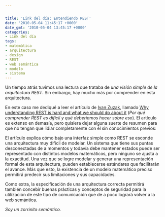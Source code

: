 ```yaml
---


title: 'Link del día: Entendiendo REST'
date: '2010-05-04 11:45:17 +0000'
date_gmt: '2010-05-04 13:45:17 +0000'
categories:
- Link del día
tags:
- matemática
- arquitectura
- design
- REST
- web semántica
- modelo
- sistema
---
```



Un tiempo atrás tuvimos una lectura que trataba de _una visión simple de la arquitectura REST_. Sin embargo, hay mucho más por comprender en esta arquitectura.

En este caso me dediqué a leer el artículo de [Ivan Zuzak](http://izuzak.wordpress.com/), llamado [Why understanding REST is hard and what we should do about it](http://izuzak.wordpress.com/2010/04/03/why-understanding-rest-is-hard-and-what-we-should-do-about-it-systematization-models-and-terminology-for-rest/) (_Por qué comprender REST es difícil y qué deberíamos hacer sobre eso_). El artículo es extenso en demasía, pero quisiera dejar alguna suerte de resumen para que no tengan que lidiar completamente con él sin conocimientos previos:

El artículo explica cómo bajo una interfaz simple como REST se esconde una arquitectura muy difícil de modelar. Un sistema que tiene sus puntas desconectadas de a momentos y todavía debe mantener estados puede ser representado con distintos modelos matemáticos, pero ninguno se ajusta a la exactitud. Una vez que se logre modelar y generar una representación formal de esta arquitectura, pueden establecerse estándares que facilitarán el avance. Más que esto, la existencia de un modelo matemático preciso permitirá predecir sus limitaciones y sus capacidades.

Como extra, la especificación de una arquitectura correcta permitirá también concebir buenas prácticas y conceptos de seguridad para la utilización de este tipo de comunicación que de a poco logrará volver a la web semántica.

_Soy un zorrinito semántico._
